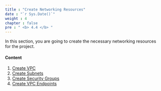 ```yaml
---
title : "Create Networking Resources"
date : "`r Sys.Date()`"
weight : 4
chapter : false
pre : " <b> 4.4 </b> "
---
```


In this section, you are going to create the necessary networking resources for the project.

#### Content

1. [Create VPC](1-create-vpc)
2. [Create Subnets](2-create-subnets)
3. [Create Security Groups](3-create-security-groups)
4. [Create VPC Endpoints](4-create-vpc-endpoints)